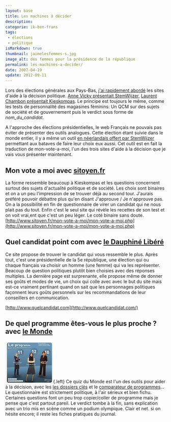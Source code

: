 ```yaml
---
layout: base
title: Les machines à décider
description: 
categorie: ik-ben-frans
tags: 
 - élections
 - politique
isMarkdown: true
thumbnail: jaimelesfemmes-s.jpg
image_alt: des femmes pour la présidence de la république
permalink: les-machines-a-decider/
date: 2007-04-19
update: 2012-09-11
---
```




Lors des élections générales aux Pays-Bas, [j'ai rapidement abordé](/election-j-30) les sites d'aide à la décision politique. [Anne Vicky présentait StemWijzer](http://annevickycarlier.blogspot.com/2006/10/in-metro-dans-metro.html), [Laurent Chambon présentait Kieskompas](http://laurentchambon.blogspot.com/2006/11/un-outil-pas-trop-mal-fait.html). Le principe est toujours le même, comme les tests de personnalité des magasines féminins: Un QCM sur des sujets de société et de gouvernement puis le verdict sous forme de *nom_du_candidat*.

A l'approche des élections présidentielles, le web Français ne pouvais pas éviter de présenter des outils analogues. Cette élection étant suivie dans le monde entier, il y a même un outil [en néerlandais offert par StemWijzer](http://www.stemwijzer.nl/frankrijk2007/index.html) permettant aux bataves de faire leur choix eux aussi. Cet outil est en fait la traduction de mon-vote-a-moi, l'un des trois sites d'aide à la décision que je vais vous présenter maintenant.

<!--excerpt-->

## Mon vote a moi avec [sitoyen.fr](http://www.sitoyen.fr/)
La forme ressemble beaucoup à Kieskompas et les questions concernent surtout des sujets d'actualité politique et de société. Les choix sont binaires et on a un peu l'impression de se trouver déjà au second tour. J'aurais préféré pouvoir débattre plus qu'en disant J'approuve / Je n'approuve pas. On a la possibilité en fin de questionnaire de virer un candidat qui ne nous plait pas du tout. Enfin c'est le seul site qui révèle les recettes de son test et on voit vrai,ent que c'est un peu léger. Le coté binaire sans doute.  
[http://www.sitoyen.fr/mon-vote-a-moi/mon-vote-a-moi.php](http://www.sitoyen.fr/mon-vote-a-moi/mon-vote-a-moi.php)

## Quel candidat point com avec [le Dauphiné Libéré](http://www.dauphinelibere.fr/)
Ce site propose de trouver le candidat qui vous ressemble le plus. Après tout, c'est une présidentielle de la 5e république, une élection qui ou chaque français va choisir un homme (une femme) qui va les représenter. Beacoup de question politiques plutôt bien choisies avec des réponses multiples. La dernière page est surprenante, elle propose même de donner ses goûts et modes de vie, un choix qui colle avec avec le but du site mais est-ce vraiment pertinant quand on sait que les personnages politiques façonnent leurs goûts personnels sur les recommandations de leur conseillers en communication.

[http://www.quelcandidat.com](http://www.quelcandidat.com/)

## De quel programme êtes-vous le plus proche ? avec [le Monde](http://www.lemonde.fr/)
![des femmes pour la présidence de la république](jaimelesfemmes-s.jpg){.left}
Ce quiz du Monde est l'un des outils pour aider à la décision, avec les [les dossiers clés](http://www.lemonde.fr/web/sequence/0,2-893738,1-0,0.html) et le [comparateur de programmes](http://www.lemonde.fr/web/vi/0,47-0@2-823448,54-883898,0.html)... Le questionnaire est strictement politique, à l'air sérieux et bien fichu. Certaines questions font un peu trop copier/coller de programme mais je pense que c'est partout pareil. Le verdict tombe à la fin, sans explication avec un trio mis en scène comme un podium olympique. Clair et net. si on hésite encore; il reste les fiches pratiques du journal.

<!-- Gone (http://www.lemonde.fr/web/articleinteractif/0,41-0@2-823448,49-880319,0.html).  
[http://www.lemonde.fr/web/vi/0,47-0@2-823448,54-885760,0.html](http://www.lemonde.fr/web/vi/0,47-0@2-823448,54-885760,0.html) -->
